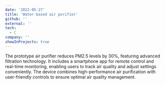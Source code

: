 ```yaml
---
date: '2022-05-27'
title: 'Water-based air purifier'
github: ''
external: ''
tech:
  - C
company: ''
showInProjects: true
---
```


The prototype air purifier reduces PM2.5 levels by 30%, featuring advanced filtration technology. It includes a smartphone app for remote control and real-time monitoring, enabling users to track air quality and adjust settings conveniently. The device combines high-performance air purification with user-friendly controls to ensure optimal air quality management.

